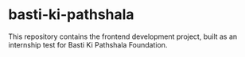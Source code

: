 # basti-ki-pathshala
This repository contains the frontend development project, built as an internship test for Basti Ki Pathshala Foundation.
